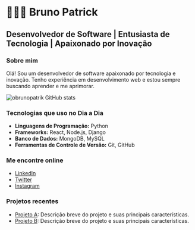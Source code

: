 # 👨🏻‍💻 Bruno Patrick

## Desenvolvedor de Software | Entusiasta de Tecnologia | Apaixonado por Inovação

### Sobre mim
Olá! Sou um desenvolvedor de software apaixonado por tecnologia e inovação. Tenho experiência em desenvolvimento web e estou sempre buscando aprender e me aprimorar.

![obrunopatrik GitHub stats](https://github-readme-stats.vercel.app/api?username=obrunopatrick&show_icons=true&theme=dark)

### Tecnologias que uso no Dia a Dia
- **Linguagens de Programação:** Python
- **Frameworks:** React, Node.js, Django
- **Banco de Dados:** MongoDB, MySQL
- **Ferramentas de Controle de Versão:** Git, GitHub

### Me encontre online
- [LinkedIn](https://www.linkedin.com/in/obrunopatrick/)
- [Twitter](https://twitter.com/obrunopatrick)
- [Instagram](https://www.instagram.com/obrunopatrick/)

### Projetos recentes
- [Projeto A](https://github.com/seu-usuario/projeto-a): Descrição breve do projeto e suas principais características.
- [Projeto B](https://github.com/seu-usuario/projeto-b): Descrição breve do projeto e suas principais características.
